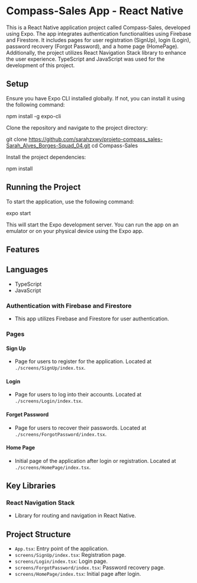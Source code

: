 
# Compass-Sales App - React Native

This is a React Native application project called Compass-Sales, developed using Expo. The app integrates authentication functionalities using Firebase and Firestore. It includes pages for user registration (SignUp), login (Login), password recovery (Forgot Password), and a home page (HomePage). Additionally, the project utilizes React Navigation Stack library to enhance the user experience. TypeScript and JavaScript was used for the development of this project.

## Setup

Ensure you have Expo CLI installed globally. If not, you can install it using the following command:


npm install -g expo-cli


Clone the repository and navigate to the project directory:


git clone https://github.com/sarahzxwy/projeto-compass_sales-Sarah_Alves_Borges-Squad_04.git
cd Compass-Sales


Install the project dependencies:


npm install


## Running the Project

To start the application, use the following command:


expo start


This will start the Expo development server. You can run the app on an emulator or on your physical device using the Expo app.

## Features

## Languages

- TypeScript
- JavaScript

### Authentication with Firebase and Firestore

- This app utilizes Firebase and Firestore for user authentication.

### Pages

#### Sign Up

- Page for users to register for the application. Located at `./screens/SignUp/index.tsx`.

#### Login

- Page for users to log into their accounts. Located at `./screens/Login/index.tsx`.

#### Forget Password

- Page for users to recover their passwords. Located at `./screens/ForgotPassword/index.tsx`.

#### Home Page

- Initial page of the application after login or registration. Located at `./screens/HomePage/index.tsx`.

## Key Libraries

### React Navigation Stack

- Library for routing and navigation in React Native.

## Project Structure

- `App.tsx`: Entry point of the application.
- `screens/SignUp/index.tsx`: Registration page.
- `screens/Login/index.tsx`: Login page.
- `screens/ForgotPassword/index.tsx`: Password recovery page.
- `screens/HomePage/index.tsx`: Initial page after login.

